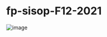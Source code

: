# fp-sisop-F12-2021
![image](https://user-images.githubusercontent.com/75016595/122505654-fc96ad80-d026-11eb-9a3a-03f3ae424025.png)
